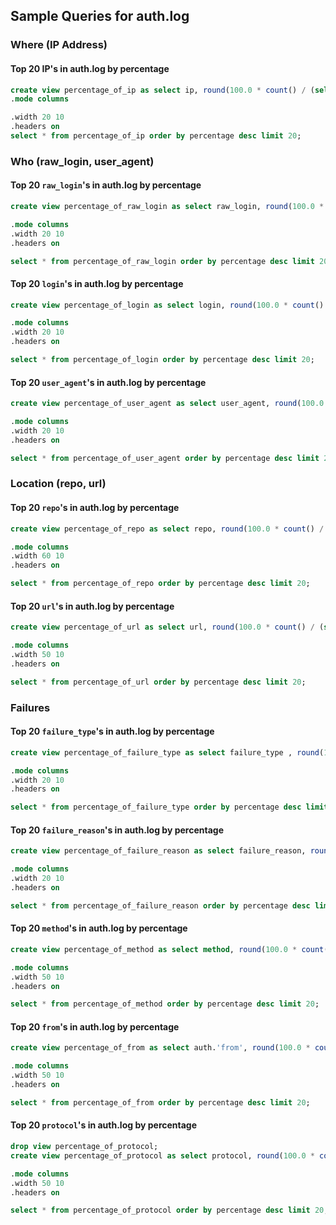 ## Sample Queries for auth.log

### Where (IP Address)

#### Top 20 IP's in auth.log by percentage

```sql
create view percentage_of_ip as select ip, round(100.0 * count() / (select count() from auth), 2) as percentage from auth group by ip;
.mode columns

.width 20 10
.headers on
select * from percentage_of_ip order by percentage desc limit 20;
```

### Who (raw_login, user_agent)

#### Top 20 `raw_login`'s in auth.log by percentage

```sql
create view percentage_of_raw_login as select raw_login, round(100.0 * count() / (select count() from auth), 2) as percentage from auth group by raw_login;

.mode columns
.width 20 10
.headers on

select * from percentage_of_raw_login order by percentage desc limit 20;
```

#### Top 20 `login`'s in auth.log by percentage

```sql
create view percentage_of_login as select login, round(100.0 * count() / (select count() from auth), 2) as percentage from auth group by login;

.mode columns
.width 20 10
.headers on

select * from percentage_of_login order by percentage desc limit 20;
```


#### Top 20 `user_agent`'s in auth.log by percentage

```sql
create view percentage_of_user_agent as select user_agent, round(100.0 * count() / (select count() from auth), 2) as percentage from auth group by user_agent;

.mode columns
.width 20 10
.headers on

select * from percentage_of_user_agent order by percentage desc limit 20;
```

### Location (repo, url)

#### Top 20 `repo`'s in auth.log by percentage

```sql
create view percentage_of_repo as select repo, round(100.0 * count() / (select count() from auth), 2) as percentage from auth group by repo;

.mode columns
.width 60 10
.headers on

select * from percentage_of_repo order by percentage desc limit 20;
```

#### Top 20 `url`'s in auth.log by percentage

```sql
create view percentage_of_url as select url, round(100.0 * count() / (select count() from auth), 2) as percentage from auth group by url;

.mode columns
.width 50 10
.headers on

select * from percentage_of_url order by percentage desc limit 20;
```






### Failures

#### Top 20 `failure_type`'s in auth.log by percentage

```sql
create view percentage_of_failure_type as select failure_type , round(100.0 * count() / (select count() from auth), 2) as percentage from auth group by failure_type;

.mode columns
.width 20 10
.headers on

select * from percentage_of_failure_type order by percentage desc limit 20;
```



#### Top 20 `failure_reason`'s in auth.log by percentage

```sql
create view percentage_of_failure_reason as select failure_reason, round(100.0 * count() / (select count() from auth), 2) as percentage from auth group by failure_reason;

.mode columns
.width 20 10
.headers on

select * from percentage_of_failure_reason order by percentage desc limit 20;
```




#### Top 20 `method`'s in auth.log by percentage

```sql
create view percentage_of_method as select method, round(100.0 * count() / (select count() from auth), 2) as percentage from auth group by method;

.mode columns
.width 50 10
.headers on

select * from percentage_of_method order by percentage desc limit 20;
```
#### Top 20 `from`'s in auth.log by percentage

```sql
create view percentage_of_from as select auth.'from', round(100.0 * count() / (select count() from auth), 2) as percentage from auth group by auth.'from';

.mode columns
.width 50 10
.headers on

select * from percentage_of_from order by percentage desc limit 20;
```



#### Top 20 `protocol`'s in auth.log by percentage

```sql
drop view percentage_of_protocol;
create view percentage_of_protocol as select protocol, round(100.0 * count() / (select count() from auth), 2) as percentage from auth group by protocol;

.mode columns
.width 50 10
.headers on

select * from percentage_of_protocol order by percentage desc limit 20;
```

